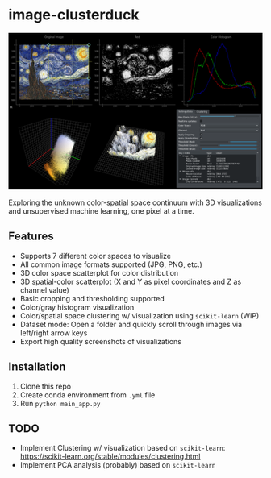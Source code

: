 # image-clusterduck
![Image analysis of Starry Night Sky](github-images/example-view.png "Image analysis of Starry Night Sky")

Exploring the unknown color-spatial space continuum with 3D visualizations and unsupervised machine learning, one pixel at a time.

## Features
* Supports 7 different color spaces to visualize
* All common image formats supported (JPG, PNG, etc.)
* 3D color space scatterplot for color distribution
* 3D spatial-color scatterplot (X and Y as pixel coordinates and Z as channel value)
* Basic cropping and thresholding supported
* Color/gray histogram visualization
* Color/spatial space clustering w/ visualization using `scikit-learn` (WIP)
* Dataset mode: Open a folder and quickly scroll through images via left/right arrow keys
* Export high quality screenshots of visualizations

## Installation
1. Clone this repo
2. Create conda environment from `.yml` file
3. Run `python main_app.py`

## TODO
* Implement Clustering w/ visualization based on `scikit-learn`: https://scikit-learn.org/stable/modules/clustering.html
* Implement PCA analysis (probably) based on `scikit-learn`